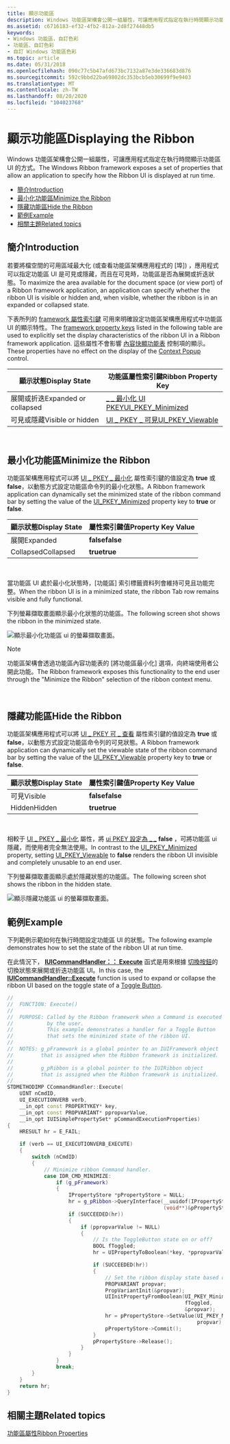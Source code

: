 ```yaml
---
title: 顯示功能區
description: Windows 功能區架構會公開一組屬性，可讓應用程式指定在執行時間顯示功能區 UI 的方式。
ms.assetid: c6716183-ef32-4fb2-812a-2d8f27448db5
keywords:
- Windows 功能區，自訂色彩
- 功能區、自訂色彩
- 自訂 Windows 功能區色彩
ms.topic: article
ms.date: 05/31/2018
ms.openlocfilehash: 090c77c5b47afd673bc7132a87e3de336683d876
ms.sourcegitcommit: 592c9bbd22ba69802dc353bcb5eb30699f9e9403
ms.translationtype: MT
ms.contentlocale: zh-TW
ms.lasthandoff: 08/20/2020
ms.locfileid: "104023768"
---
```

# <a name="displaying-the-ribbon"></a><span data-ttu-id="2f952-106">顯示功能區</span><span class="sxs-lookup"><span data-stu-id="2f952-106">Displaying the Ribbon</span></span>

<span data-ttu-id="2f952-107">Windows 功能區架構會公開一組屬性，可讓應用程式指定在執行時間顯示功能區 UI 的方式。</span><span class="sxs-lookup"><span data-stu-id="2f952-107">The Windows Ribbon framework exposes a set of properties that allow an application to specify how the Ribbon UI is displayed at run time.</span></span>

-   [<span data-ttu-id="2f952-108">簡介</span><span class="sxs-lookup"><span data-stu-id="2f952-108">Introduction</span></span>](#introduction)
-   [<span data-ttu-id="2f952-109">最小化功能區</span><span class="sxs-lookup"><span data-stu-id="2f952-109">Minimize the Ribbon</span></span>](#minimize-the-ribbon)
-   [<span data-ttu-id="2f952-110">隱藏功能區</span><span class="sxs-lookup"><span data-stu-id="2f952-110">Hide the Ribbon</span></span>](#hide-the-ribbon)
-   [<span data-ttu-id="2f952-111">範例</span><span class="sxs-lookup"><span data-stu-id="2f952-111">Example</span></span>](#example)
-   [<span data-ttu-id="2f952-112">相關主題</span><span class="sxs-lookup"><span data-stu-id="2f952-112">Related topics</span></span>](#related-topics)

## <a name="introduction"></a><span data-ttu-id="2f952-113">簡介</span><span class="sxs-lookup"><span data-stu-id="2f952-113">Introduction</span></span>

<span data-ttu-id="2f952-114">若要將檔空間的可用區域最大化 (或查看功能區架構應用程式的 [埠]) ，應用程式可以指定功能區 UI 是可見或隱藏，而且在可見時，功能區是否為展開或折迭狀態。</span><span class="sxs-lookup"><span data-stu-id="2f952-114">To maximize the area available for the document space (or view port) of a Ribbon framework application, an application can specify whether the ribbon UI is visible or hidden and, when visible, whether the ribbon is in an expanded or collapsed state.</span></span>

<span data-ttu-id="2f952-115">下表所列的 [framework 屬性索引鍵](windowsribbon-reference-properties-framework.md) 可用來明確設定功能區架構應用程式中功能區 UI 的顯示特性。</span><span class="sxs-lookup"><span data-stu-id="2f952-115">The [framework property keys](windowsribbon-reference-properties-framework.md) listed in the following table are used to explicitly set the display characteristics of the ribbon UI in a Ribbon framework application.</span></span> <span data-ttu-id="2f952-116">這些屬性不會影響 [內容快顯功能表](windowsribbon-controls-contextpopup.md) 控制項的顯示。</span><span class="sxs-lookup"><span data-stu-id="2f952-116">These properties have no effect on the display of the [Context Popup](windowsribbon-controls-contextpopup.md) control.</span></span>



| <span data-ttu-id="2f952-117">顯示狀態</span><span class="sxs-lookup"><span data-stu-id="2f952-117">Display State</span></span>         | <span data-ttu-id="2f952-118">功能區屬性索引鍵</span><span class="sxs-lookup"><span data-stu-id="2f952-118">Ribbon Property Key</span></span>                                                            |
|-----------------------|--------------------------------------------------------------------------------|
| <span data-ttu-id="2f952-119">展開或折迭</span><span class="sxs-lookup"><span data-stu-id="2f952-119">Expanded or collapsed</span></span> | [<span data-ttu-id="2f952-120">\_ \_ 最小化 UI PKEY</span><span class="sxs-lookup"><span data-stu-id="2f952-120">UI\_PKEY\_Minimized</span></span>](windowsribbon-reference-properties-uipkey-minimized.md) |
| <span data-ttu-id="2f952-121">可見或隱藏</span><span class="sxs-lookup"><span data-stu-id="2f952-121">Visible or hidden</span></span>     | [<span data-ttu-id="2f952-122">UI \_ PKEY \_ 可見</span><span class="sxs-lookup"><span data-stu-id="2f952-122">UI\_PKEY\_Viewable</span></span>](windowsribbon-reference-properties-uipkey-viewable.md)   |



 

## <a name="minimize-the-ribbon"></a><span data-ttu-id="2f952-123">最小化功能區</span><span class="sxs-lookup"><span data-stu-id="2f952-123">Minimize the Ribbon</span></span>

<span data-ttu-id="2f952-124">功能區架構應用程式可以將 [UI \_ PKEY \_ 最小化](windowsribbon-reference-properties-uipkey-minimized.md) 屬性索引鍵的值設定為 **true** 或 **false**，以動態方式設定功能區命令列的最小化狀態。</span><span class="sxs-lookup"><span data-stu-id="2f952-124">A Ribbon framework application can dynamically set the minimized state of the ribbon command bar by setting the value of the [UI\_PKEY\_Minimized](windowsribbon-reference-properties-uipkey-minimized.md) property key to **true** or **false**.</span></span>



| <span data-ttu-id="2f952-125">顯示狀態</span><span class="sxs-lookup"><span data-stu-id="2f952-125">Display State</span></span> | <span data-ttu-id="2f952-126">屬性索引鍵值</span><span class="sxs-lookup"><span data-stu-id="2f952-126">Property Key Value</span></span> |
|---------------|--------------------|
| <span data-ttu-id="2f952-127">展開</span><span class="sxs-lookup"><span data-stu-id="2f952-127">Expanded</span></span>      | <span data-ttu-id="2f952-128">**false**</span><span class="sxs-lookup"><span data-stu-id="2f952-128">**false**</span></span>          |
| <span data-ttu-id="2f952-129">Collapsed</span><span class="sxs-lookup"><span data-stu-id="2f952-129">Collapsed</span></span>     | <span data-ttu-id="2f952-130">**true**</span><span class="sxs-lookup"><span data-stu-id="2f952-130">**true**</span></span>           |



 

<span data-ttu-id="2f952-131">當功能區 UI 處於最小化狀態時，[功能區] 索引標籤資料列會維持可見且功能完整。</span><span class="sxs-lookup"><span data-stu-id="2f952-131">When the ribbon UI is in a minimized state, the ribbon Tab row remains visible and fully functional.</span></span>

<span data-ttu-id="2f952-132">下列螢幕擷取畫面顯示最小化狀態的功能區。</span><span class="sxs-lookup"><span data-stu-id="2f952-132">The following screen shot shows the ribbon in the minimized state.</span></span>

![顯示最小化功能區 ui 的螢幕擷取畫面。](images/overviews/ribbon-minimized.png)

> [!Note]  
> <span data-ttu-id="2f952-134">功能區架構會透過功能區內容功能表的 [將功能區最小化] 選項，向終端使用者公開此功能。</span><span class="sxs-lookup"><span data-stu-id="2f952-134">The Ribbon framework exposes this functionality to the end user through the "Minimize the Ribbon" selection of the ribbon context menu.</span></span>

 

## <a name="hide-the-ribbon"></a><span data-ttu-id="2f952-135">隱藏功能區</span><span class="sxs-lookup"><span data-stu-id="2f952-135">Hide the Ribbon</span></span>

<span data-ttu-id="2f952-136">功能區架構應用程式可以將 [UI \_ PKEY 可 \_ 查看](windowsribbon-reference-properties-uipkey-viewable.md) 屬性索引鍵的值設定為 **true** 或 **false**，以動態方式設定功能區命令列的可見狀態。</span><span class="sxs-lookup"><span data-stu-id="2f952-136">A Ribbon framework application can dynamically set the viewable state of the ribbon command bar by setting the value of the [UI\_PKEY\_Viewable](windowsribbon-reference-properties-uipkey-viewable.md) property key to **true** or **false**.</span></span>



| <span data-ttu-id="2f952-137">顯示狀態</span><span class="sxs-lookup"><span data-stu-id="2f952-137">Display State</span></span> | <span data-ttu-id="2f952-138">屬性索引鍵值</span><span class="sxs-lookup"><span data-stu-id="2f952-138">Property Key Value</span></span> |
|---------------|--------------------|
| <span data-ttu-id="2f952-139">可見</span><span class="sxs-lookup"><span data-stu-id="2f952-139">Visible</span></span>       | <span data-ttu-id="2f952-140">**false**</span><span class="sxs-lookup"><span data-stu-id="2f952-140">**false**</span></span>          |
| <span data-ttu-id="2f952-141">Hidden</span><span class="sxs-lookup"><span data-stu-id="2f952-141">Hidden</span></span>        | <span data-ttu-id="2f952-142">**true**</span><span class="sxs-lookup"><span data-stu-id="2f952-142">**true**</span></span>           |



 

<span data-ttu-id="2f952-143">相較于 [UI \_ PKEY \_ 最小化](windowsribbon-reference-properties-uipkey-minimized.md) 屬性，將 [ui PKEY 設定為 \_ \_](windowsribbon-reference-properties-uipkey-viewable.md) **false** ，可將功能區 ui 隱藏，而使用者完全無法使用。</span><span class="sxs-lookup"><span data-stu-id="2f952-143">In contrast to the [UI\_PKEY\_Minimized](windowsribbon-reference-properties-uipkey-minimized.md) property, setting [UI\_PKEY\_Viewable](windowsribbon-reference-properties-uipkey-viewable.md) to **false** renders the ribbon UI invisible and completely unusable to an end user.</span></span>

<span data-ttu-id="2f952-144">下列螢幕擷取畫面顯示處於隱藏狀態的功能區。</span><span class="sxs-lookup"><span data-stu-id="2f952-144">The following screen shot shows the ribbon in the hidden state.</span></span>

![顯示隱藏功能區 ui 的螢幕擷取畫面。](images/overviews/ribbon-viewable.png)

## <a name="example"></a><span data-ttu-id="2f952-146">範例</span><span class="sxs-lookup"><span data-stu-id="2f952-146">Example</span></span>

<span data-ttu-id="2f952-147">下列範例示範如何在執行時間設定功能區 UI 的狀態。</span><span class="sxs-lookup"><span data-stu-id="2f952-147">The following example demonstrates how to set the state of the ribbon UI at run time.</span></span>

<span data-ttu-id="2f952-148">在此情況下， [**IUICommandHandler：： Execute**](/windows/desktop/api/uiribbon/nf-uiribbon-iuicommandhandler-execute) 函式是用來根據 [切換按鈕](windowsribbon-controls-togglebutton.md)的切換狀態來展開或折迭功能區 UI。</span><span class="sxs-lookup"><span data-stu-id="2f952-148">In this case, the [**IUICommandHandler::Execute**](/windows/desktop/api/uiribbon/nf-uiribbon-iuicommandhandler-execute) function is used to expand or collapse the ribbon UI based on the toggle state of a [Toggle Button](windowsribbon-controls-togglebutton.md).</span></span>


```C++
//
//  FUNCTION: Execute()
//
//  PURPOSE: Called by the Ribbon framework when a Command is executed 
//           by the user. 
//           This example demonstrates a handler for a Toggle Button
//           that sets the minimized state of the ribbon UI.
//
//  NOTES: g_pFramework is a global pointer to an IUIFramework object 
//         that is assigned when the Ribbon framework is initialized.
//
//         g_pRibbon is a global pointer to the IUIRibbon object
//         that is assigned when the Ribbon framework is initialized.
//
STDMETHODIMP CCommandHandler::Execute(
    UINT nCmdID,
    UI_EXECUTIONVERB verb,
    __in_opt const PROPERTYKEY* key,
    __in_opt const PROPVARIANT* ppropvarValue,
    __in_opt IUISimplePropertySet* pCommandExecutionProperties)
{
    HRESULT hr = E_FAIL;

    if (verb == UI_EXECUTIONVERB_EXECUTE)
    {
        switch (nCmdID)
        {
            // Minimize ribbon Command handler.
            case IDR_CMD_MINIMIZE:
                if (g_pFramework)
                {
                    IPropertyStore *pPropertyStore = NULL;
                    hr = g_pRibbon->QueryInterface(__uuidof(IPropertyStore), 
                                                   (void**)&pPropertyStore);
                    if (SUCCEEDED(hr))
                    {
                        if (ppropvarValue != NULL)
                        {
                            // Is the ToggleButton state on or off?
                            BOOL fToggled;
                            hr = UIPropertyToBoolean(*key, *ppropvarValue, &fToggled);

                            if (SUCCEEDED(hr))
                            {
                                // Set the ribbon display state based on the toggle state.
                                PROPVARIANT propvar;
                                PropVariantInit(&propvar);
                                UIInitPropertyFromBoolean(UI_PKEY_Minimized, 
                                                          fToggled, 
                                                          &propvar);
                                hr = pPropertyStore->SetValue(UI_PKEY_Minimized, 
                                                              propvar);
                                pPropertyStore->Commit();
                            }
                            pPropertyStore->Release();
                        }
                    }
                }
                break;
        }
    }
    return hr;
}
```



## <a name="related-topics"></a><span data-ttu-id="2f952-149">相關主題</span><span class="sxs-lookup"><span data-stu-id="2f952-149">Related topics</span></span>

<dl> <dt>

[<span data-ttu-id="2f952-150">功能區屬性</span><span class="sxs-lookup"><span data-stu-id="2f952-150">Ribbon Properties</span></span>](windowsribbon-reference-properties-ribbon.md)
</dt> </dl>

 

 